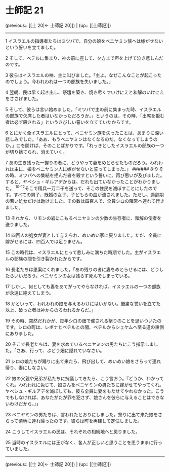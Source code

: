 # 士師記 21

(previous:: [[士 20|← 士師記 20]]) | (up:: [[士師記]])

***




1 
イスラエルの指導者たちはミツパで、自分の娘をベニヤミン族へは嫁がせないという誓いを立てました。 



2 
そして、ベテルに集まり、神の前に座して、夕方まで声を上げて泣き悲しんだのです。 



3 
彼らはイスラエルの神、主に叫びました。「主よ。なぜこんなことが起こったのでしょう。今われわれは一つの部族を失いました。」 



4 
翌朝、民は早く起き出し、祭壇を築き、焼き尽くすいけにえと和解のいけにえをささげました。 



5 
そして、彼らは言い始めました。「ミツパで主の前に集まった時、イスラエルの部族で欠席した者はいなかっただろうか。」というのは、その時、「出席を拒む者は必ず殺される」というきびしい誓いを立てていたからです。 



6 
とにかく全イスラエルにとって、ベニヤミン族を失ったことは、あまりに深い悲しみでした。「ああ、もうベニヤミンはなくなるのだ。なくなってしまうのか。」口を開けば、そのことばかりです。「れっきとしたイスラエルの部族の一つが切り捨てられ、消えていく。 



7 
あの生き残った一握りの者に、どうやって妻をめとらせたものだろう。われわれは主に、娘をベニヤミン人に嫁がせないと誓ってしまった。」 ###### 8-9 その時、ミツパへの集結を拒んだ者を殺すという誓いに、再び思いが及びました。すると、ヤベシュ・ギルアデからは、だれも出ていなかったことがわかりました。 <sup class="versenum">10-12</sup>そこで精兵一万二千を送って、そこの住民を滅ぼすことにしたのです。すべての男子、既婚の女子、子どもらの血が流されました。ただし、適齢期の若い処女だけは助けました。その数は四百人で、全員シロの陣営へ連れて行きました。 



13 
それから、リモンの岩にこもるベニヤミンの少数の生存者に、和解の使者を送りました。 



14 
四百人の処女が妻として与えられ、めいめい家に戻りました。ただ、全員に嫁がせるには、四百人では足りません。 



15 
この時代は、イスラエルにとって悲しみに満ちた時期でした。主がイスラエルの部族の間を引き裂かれたからです。 



16 
長老たちは思案にくれました。「あの残りの者に妻をめとらせるには、どうしたらいいだろう。ベニヤミンの女は残らず死んでしまっている。 



17 
しかし、何としても妻をあてがってやらなければ、イスラエルの一つの部族が永遠に絶えてしまう。 



18 
かといって、われわれの娘を与えるわけにはいかない。厳粛な誓いを立てた以上、破った者は神からのろわれるからだ。」 



19 
その時、突然だれかが、毎年シロの畑で催される祭りのことを思いついたのです。シロの町は、レボナとベテルとの間、ベテルからシェケムへ至る道の東側にありました。 



20 
そこで長老たちは、妻を求めているベニヤミンの男たちにこう指示しました。「さあ、行って、ぶどう畑に隠れていなさい。 



21 
シロの娘たちが踊りに出て来たら、飛び出して、めいめい娘をさらって連れ帰り、妻にしなさい。 



22 
娘の父親や兄弟が私たちに抗議してきたら、こう言おう。『どうか、わかってくれ。われわれに免じて、娘さんをベニヤミンの男たちに嫁がせてやってくれ。ヤベシュ・ギルアデを滅ぼしても、彼ら全員に妻をもたせてやれなかった。こうでもしなければ、あなたがたが罪を犯さず、娘さんを彼らに与えることはできないわけだから。』」 



23 
ベニヤミンの男たちは、言われたとおりにしました。祭りに出て来た娘をさらって領地に連れ帰ったのです。彼らは町を再建して定住しました。 



24 
こうしてイスラエルの民は、それぞれの相続地へと戻りました。 



25 
当時のイスラエルには王がなく、各人が正しいと思うことを思うままに行っていました。

***

(previous:: [[士 20|← 士師記 20]]) | (up:: [[士師記]])
